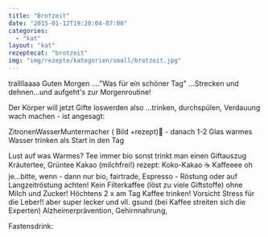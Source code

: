 ```yaml
---
title: "Brotzeit"
date: "2015-01-12T19:20:04-07:00"
categories:
  - "kat"
layout: "kat"
rezeptecat: "brotzeit"
img: "img/rezepte/kategorien/small/brotzeit.jpg"
---
```


trallllaaaa Guten Morgen ...."Was für ein schöner Tag"  ...Strecken und  dehnen...und aufgeht's zur Morgenroutine!

Der Körper will jetzt Gifte loswerden also ...trinken, durchspülen, Verdauung wach machen  - ist angesagt:

ZitronenWasserMuntermacher ( Bild +rezept)🍋 - danach
1-2 Glas warmes Wasser trinken als Start in den Tag

Lust auf was Warmes?
Tee immer bio sonst trinkt man einen Giftauszug
Kräutertee,
Grüntee
Kakao (milchfrei!)  rezept: Koko-Kakao ☕
Kaffeeee oh je...bitte, wenn - dann nur bio, fairtrade, Espresso - Röstung oder auf Langzeitröstung achten! Kein Filterkaffee (löst zu viele Giftstoffe)
ohne Milch und Zucker! Höchtens 2 x am Tag Kaffee trinken! Vorsicht Stress für die Leber!!
aber super lecker und vll. gsund (bei Kaffee streiten sich die Experten)
Alzheimerprävention, Gehirnnahrung,  

Fastensdrink:

